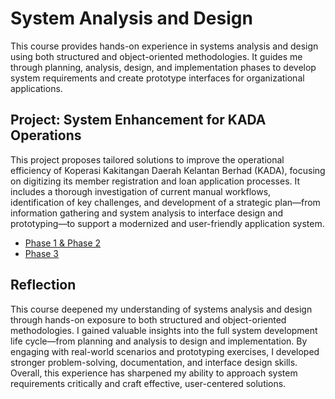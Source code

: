 # System Analysis and Design
This course provides hands-on experience in systems analysis and design using both structured and object-oriented methodologies. It guides me through planning, analysis, design, and implementation phases to develop system requirements and create prototype interfaces for organizational applications.

## Project: System Enhancement for KADA Operations
This project proposes tailored solutions to improve the operational efficiency of Koperasi Kakitangan Daerah Kelantan Berhad (KADA), focusing on digitizing its member registration and loan application processes. It includes a thorough investigation of current manual workflows, identification of key challenges, and development of a strategic plan—from information gathering and system analysis to interface design and prototyping—to support a modernized and user-friendly application system.
* [Phase 1 & Phase 2](https://github.com/TehRuQian/SECPH-Data-Engineering-UTM/blob/main/SECPH-Year1-Sem2/System%20Analysis%20and%20Design/SAD%20Project%20Phase%201%20%26%202.pdf)
* [Phase 3](https://github.com/TehRuQian/SECPH-Data-Engineering-UTM/blob/main/SECPH-Year1-Sem2/System%20Analysis%20and%20Design/SAD%20Project%20Phase%203%202.0%20.pdf)
  
## Reflection
This course deepened my understanding of systems analysis and design through hands-on exposure to both structured and object-oriented methodologies. I gained valuable insights into the full system development life cycle—from planning and analysis to design and implementation. By engaging with real-world scenarios and prototyping exercises, I developed stronger problem-solving, documentation, and interface design skills. Overall, this experience has sharpened my ability to approach system requirements critically and craft effective, user-centered solutions.



